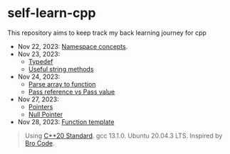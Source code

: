 # self-learn-cpp

This repository aims to keep track my back learning journey for cpp

- Nov 22, 2023: [Namespace concepts](src/learn_namespace.cpp).
- Nov 23, 2023: 
  - [Typedef](src/learn_typedef.cpp)
  - [Useful string methods](src/useful_string_method.cpp)
- Nov 24, 2023: 
  - [Parse array to function](src/array_in_func.cpp)
  - [Pass reference vs Pass value](src/pass_by_val_versus_ref.cpp)
- Nov 27, 2023: 
  - [Pointers](src/learn_pointers.cpp)
  - [Null Pointer](src/null_pointers.cpp)
- Nov 28, 2023: [Function template](src/func_template.cpp)

> Using [C++20 Standard](https://en.cppreference.com/w/cpp/20). gcc 13.1.0. Ubuntu 20.04.3 LTS.
> Inspired by [Bro Code](https://www.youtube.com/watch?v=-TkoO8Z07hI).